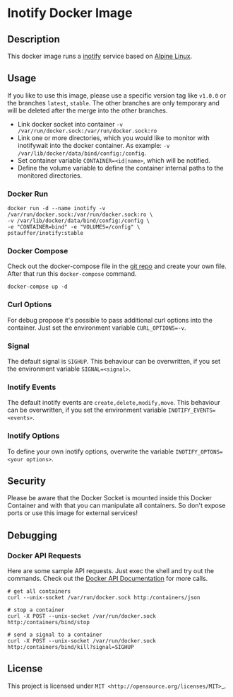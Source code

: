 # Inotify Docker Image

## Description

This docker image runs a [inotify](https://github.com/rvoicilas/inotify-tools/wiki) service based on [Alpine Linux](https://hub.docker.com/_/alpine/).


## Usage

If you like to use this image, please use a specific version tag like `v1.0.0` or the branches `latest`, `stable`. The other branches are only temporary and will be deleted after the merge into the other branches.

* Link docker socket into container `-v /var/run/docker.sock:/var/run/docker.sock:ro`
* Link one or more directories, which you would like to monitor with inotifywait into the docker container. As example: `-v /var/lib/docker/data/bind/config:/config`.
* Set container variable `CONTAINER=<id|name>`, which will be notified.
* Define the volume variable to define the container internal paths to the monitored directories.


### Docker Run

```
docker run -d --name inotify -v /var/run/docker.sock:/var/run/docker.sock:ro \
-v /var/lib/docker/data/bind/config:/config \
-e "CONTAINER=bind" -e "VOLUMES=/config" \
pstauffer/inotify:stable
```


### Docker Compose
Check out the docker-compose file in the [git repo](https://raw.githubusercontent.com/pstauffer/docker-inotify/master/docker-compose.yml) and create your own file. After that run this `docker-compose` command.
```
docker-compse up -d
```


### Curl Options
For debug propose it's possible to pass additional curl options into the container. Just set the environment variable `CURL_OPTIONS=-v`.


### Signal
The default signal is `SIGHUP`. This behaviour can be overwritten, if you set the environment variable `SIGNAL=<signal>`.


### Inotify Events
The default inotify events are `create,delete,modify,move`. This behaviour can be overwritten, if you set the environment variable `INOTIFY_EVENTS=<events>`.

### Inotify Options
To define your own inotify options, overwrite the variable `INOTIFY_OPTONS=<your options>`.


## Security
Please be aware that the Docker Socket is mounted inside this Docker Container and with that you can manipulate all containers. So don't expose ports or use this image for external services!


## Debugging

### Docker API Requests
Here are some sample API requests. Just exec the shell and try out the commands. Check out the [Docker API Documentation](https://docs.docker.com/engine/reference/api/docker_remote_api_v1.22/) for more calls.
```
# get all containers
curl --unix-socket /var/run/docker.sock http:/containers/json

# stop a container
curl -X POST --unix-socket /var/run/docker.sock http:/containers/bind/stop

# send a signal to a container
curl -X POST --unix-socket /var/run/docker.sock http:/containers/bind/kill?signal=SIGHUP
```


## License
This project is licensed under `MIT <http://opensource.org/licenses/MIT>`_.

